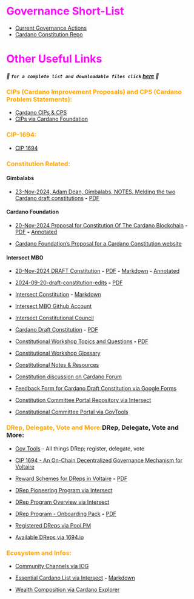 # <span style="color:magenta">Governance Short-List</span>

- [Current Governance Actions](https://gov.tools/governance_actions)
- [Cardano Constitution Repo](https://github.com/st8tikratio/Cardano_Con_and_Gov)

# <span style="color:magenta">Other Useful Links</span>

##### 🔺 `for a complete list and downloadable files click` [here](https://github.com/st8tikratio/Cardano_Con_and_Gov/) 🔺

### <span style="color:orange">CIPs (Cardano Improvement Proposals) and CPS (Cardano Problem Statements):</span>

- [Cardano CIPs & CPS](https://github.com/cardano-foundation/CIPs/tree/master)
- [CIPs via Cardano Foundation](https://cips.cardano.org/)

### <span style="color:orange">CIP-1694:</span>

- [CIP 1694](https://github.com/JaredCorduan/CIPs/blob/voltaire-v1/CIP-1694/README.md?plain=1)

### <span style="color:orange">Constitution Related:</span>

#### Gimbalabs

- [23-Nov-2024, Adam Dean, Gimbalabs, NOTES, Melding the two Cardano draft constitutions](https://docs.google.com/document/d/1g6X_xtV0zs7koHzWwkQeVwpUGKPYN3B70iova5HKX1U/edit?tab=t.0#heading=h.pcg2e6xsuh3h)
  **-** [PDF](https://github.com/st8tikratio/Cardano_Con_and_Gov/blob/main/23Nov2024-AdamDean-Gimbalabs-Melding_the-best_of_both_Cardano_draft_constitutions.pdf)

#### Cardano Foundation

- [20-Nov-2024 Proposal for Constitution Of The Cardano Blockchain](https://ucarecdn.com/a78167c7-ff20-4f32-9fad-1797206bddb1/)
  **-** [PDF](https://github.com/st8tikratio/Cardano_Con_and_Gov/blob/main/241120_CF%20Proposal%20for%20Cardano%20Constitution_FINAL.pdf)
  **-** [Annotated](https://github.com/st8tikratio/Cardano_Con_and_Gov/blob/main/Marked-up_241120_CF%20Proposal%20for%20Cardano%20Constitution_FINAL.pdf)

- [Cardano Foundation’s Proposal for a Cardano Constitution website](https://cardanofoundation.org/blog/proposal-for-cardano-constitution)
  
#### Intersect MBO

- [20-Nov-2024 DRAFT Constitution](https://github.com/IntersectMBO/draft-constitution/tree/main/2024-11-20)
  **-** [PDF](https://github.com/st8tikratio/Cardano_Con_and_Gov/blob/main/20-11-2024_IntersectMBO_draft-constitution.pdf)
  **-** [Markdown](https://github.com/st8tikratio/Cardano_Con_and_Gov/blob/main/20Nov2024_Cardano_DRAFT_Constitution.md)
  **-** [Annotated](https://github.com/st8tikratio/Cardano_Con_and_Gov/blob/main/Marked_Up_20-11-2024_IntersectMBO_draft-constitution.pdf)

- [2024-09-20-draft-constitution-edits](https://docs.google.com/document/d/1NrDvbQha7xGE2m83QEQGM6H03edUkMgn-PuoNm1YYUc/edit?pli=1&tab=t.0) **-** [PDF](https://github.com/st8tikratio/Cardano_Con_and_Gov/blob/main/2024-09-20-draft-constitution-edits%20-%20Google%20Docs.pdf)
  
- [Intersect Constitution](https://docs.intersectmbo.org/cardano/cardano-governance)
  **-** [Markdown](https://github.com/st8tikratio/Cardano_Con_and_Gov/blob/main/IntersectConstitution.md)

- [Intersect MBO Github Account](https://github.com/IntersectMBO)
- [Intersect Constitutional Council](https://github.com/IntersectMBO/intersect-constitutional-council)

- [Cardano Draft Constitution](https://github.com/IntersectMBO/draft-constitution)
  **-** [PDF](https://github.com/st8tikratio/Cardano_Con_and_Gov/blob/main/Cardano%20Draft%20Constitution.pdf)

- [Constitutional Workshop Topics and Questions](https://docs.google.com/document/d/1_aEfTRbAFJebCbg9DiLjBmSuwYfW-i-Rjk1cqXUKrXo/edit?tab=t.0#heading=h.4mdrss2rywz2)
  **-** [PDF](https://github.com/st8tikratio/Cardano_Con_and_Gov/blob/main/Constitutional%20Workshop%20Topics%20and%20Q's%20-%20Google%20Docs.pdf)

- [Constitutional Workshop Glossary](https://docs.intersectmbo.org/cardano/cardano-governance/cardano-constitution/draft-cardano-constitution/constitutional-workshop-glossary)
- [Constitutional Notes & Resources](https://docs.google.com/document/d/1J_DEH1L6YBR4dtwFHs418clVooTNLTlWSLra8G3Y-kw/edit?tab=t.0)
- [Constitution discussion on Cardano Forum](https://forum.cardano.org/c/governance/constitution/212)
- [Feedback Form for Cardano Draft Constitution via Google Forms](https://docs.google.com/forms/d/e/1FAIpQLSck3gj4D9iKw_jJORrBbEQNKWcSDPPl_eu91qtK9XxrkxMw0g/viewform)
- [Constitution Committee Portal Repository via Intersect](https://github.com/IntersectMBO/cc-portal)
- [Constitutional Committee Portal via GovTools](https://constitution.gov.tools/)


### <span style="color:orange">DRep, Delegate, Vote and More:</span>DRep, Delegate, Vote and More:

- [Gov Tools](https://gov.tools/) - All things DRep; register, delegate, vote
- [CIP 1694 - An On-Chain Decentralized Governance Mechanism for Voltaire](https://www.1694.io/en)
  
- [Reward Schemes for DReps in Voltaire](https://docs.google.com/document/d/1_uadn9Ord3mAYQGWHQySR73CQciVk2YNc5rt8npJ6Aw/edit?tab=t.0#heading=h.zdwziyr50kye)
  **-** [PDF](https://github.com/st8tikratio/Cardano_Con_and_Gov/blob/main/Voltaire%20-%20dRep%20reward%20scheme%20options%20-%20Google%20Docs.pdf)

- [DRep Pioneering Program via Intersect](https://docs.intersectmbo.org/cardano/cardano-governance/drep-pioneering-program)
- [DRep Program Overview via Intersect](https://dreppioneeringprogram.docs.intersectmbo.org/)

- [DRep Program - Onboarding Pack](https://2450011466-files.gitbook.io/~/files/v0/b/gitbook-x-prod.appspot.com/o/spaces%2FVNa3QAZtN9ihYGiFy8AM%2Fuploads%2FS1jW0fnJ6l1DPejz92Ct%2FDRep%20Program%20-%20Onboarding%20Pack.pdf)
  **-** [PDF](https://github.com/st8tikratio/Cardano_Con_and_Gov/blob/main/DRep%20Program%20-%20Onboarding%20Pack.pdf)

- [Registered DReps via Pool.PM](https://cardanoscan.io/certificates/dRepRegistrations)
- [Available DReps via 1694.io](https://www.1694.io/en/dreps/list)

### <span style="color:orange">Ecosystem and Infos:</span>

- [Community Channels via IOG](https://www.essentialcardano.io/community)

- [Essential Cardano List via Intersect](https://github.com/IntersectMBO/essential-cardano/blob/main/essential-cardano-list.md#the-essential-cardano-list)
  **-** [Markdown](https://github.com/st8tikratio/Cardano_Con_and_Gov/blob/main/Essential_Cardano_via_Intersect.md)

- [Wealth Composition via Cardano Explorer](https://cexplorer.io/wealth)

